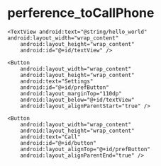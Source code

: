 # perference_toCallPhone
<RelativeLayout xmlns:android="http://schemas.android.com/apk/res/android"
    xmlns:tools="http://schemas.android.com/tools" android:layout_width="match_parent"
    android:layout_height="match_parent" android:paddingLeft="@dimen/activity_horizontal_margin"
    android:paddingRight="@dimen/activity_horizontal_margin"
    android:paddingTop="@dimen/activity_vertical_margin"
    android:paddingBottom="@dimen/activity_vertical_margin" tools:context=".MainActivity">

    <TextView android:text="@string/hello_world" android:layout_width="wrap_content"
        android:layout_height="wrap_content"
        android:id="@+id/textView" />

    <Button
        android:layout_width="wrap_content"
        android:layout_height="wrap_content"
        android:text="Settings"
        android:id="@+id/prefButton"
        android:layout_marginTop="110dp"
        android:layout_below="@+id/textView"
        android:layout_alignParentStart="true" />

    <Button
        android:layout_width="wrap_content"
        android:layout_height="wrap_content"
        android:text="Call"
        android:id="@+id/button"
        android:layout_alignTop="@+id/prefButton"
        android:layout_alignParentEnd="true" />

</RelativeLayout>
